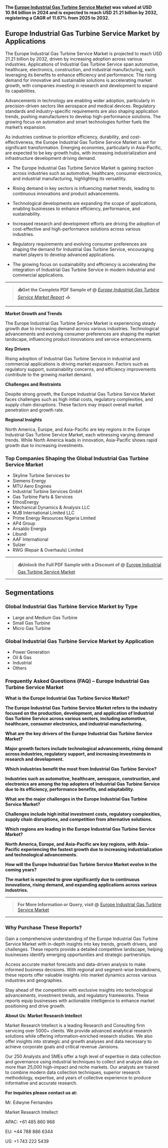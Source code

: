 <p><strong>The <a href="https://www.marketresearchintellect.com/download-sample/?rid=1056362&amp;utm_source=Pulse-April-Europe&amp;utm_medium=852">Europe Industrial Gas Turbine Service Market</a> was valued at USD 10.94 billion in 2024 and is expected to reach USD 21.21 billion by 2032, registering a CAGR of 11.67% from 2025 to 2032.</strong></p><h2>Europe Industrial Gas Turbine Service Market by Applications&nbsp;</h2><p><p>The Europe Industrial Gas Turbine Service Market is projected to reach USD 21.21 billion by 2032, driven by increasing adoption across various industries. Applications of Industrial Gas Turbine Service span automotive, healthcare, electronics, construction, and industrial manufacturing, each leveraging its benefits to enhance efficiency and performance. The rising demand for innovative and sustainable solutions is accelerating market growth, with companies investing in research and development to expand its capabilities.</p><p>Advancements in technology are enabling wider adoption, particularly in precision-driven sectors like aerospace and medical devices. Regulatory standards and industry-specific requirements are also shaping application trends, pushing manufacturers to develop high-performance solutions. The growing focus on automation and smart technologies further fuels the market&rsquo;s expansion.</p><p>As industries continue to prioritize efficiency, durability, and cost-effectiveness, the Europe Industrial Gas Turbine Service Market is set for significant transformation. Emerging economies, particularly in Asia-Pacific, are expected to be key growth hubs, with increasing industrialization and infrastructure development driving demand.</p></p><ul><li><p>The Europe Industrial Gas Turbine Service Market is gaining traction across industries such as automotive, healthcare, consumer electronics, and industrial manufacturing, highlighting its versatility.</p></li><li><p>Rising demand in key sectors is influencing market trends, leading to continuous innovations and product advancements.</p></li><li><p>Technological developments are expanding the scope of applications, enabling businesses to enhance efficiency, performance, and sustainability.</p></li><li><p>Increased research and development efforts are driving the adoption of cost-effective and high-performance solutions across various industries.</p></li><li><p>Regulatory requirements and evolving consumer preferences are shaping the demand for Industrial Gas Turbine Service, encouraging market players to develop advanced applications.</p></li><li><p>The growing focus on sustainability and efficiency is accelerating the integration of Industrial Gas Turbine Service in modern industrial and commercial applications.</p></li></ul><hr /><blockquote><p><strong><span class="font-[700]">📥Get the Complete PDF Sample of @ </span></strong><em><span class="font-[700]"><a href="https://www.marketresearchintellect.com/download-sample/?rid=1056362&amp;utm_source=Pulse-April-Europe&amp;utm_medium=852" target="_blank" data-tracking-control-name="article-ssr-frontend-pulse_little-text-block" data-tracking-will-navigate="" data-test-link="">Europe Industrial Gas Turbine Service Market Report</a>&nbsp;📥</span></em></p></blockquote><hr /><p class="" data-start="77" data-end="360"><strong data-start="77" data-end="105">Market Growth and Trends</strong></p><p class="" data-start="77" data-end="360">The Europe Industrial Gas Turbine Service Market is experiencing steady growth due to increasing demand across various industries. Technological advancements and evolving consumer preferences are shaping the market landscape, influencing product innovations and service enhancements.</p><p class="" data-start="362" data-end="606"><strong data-start="362" data-end="377">Key Drivers</strong></p><p class="" data-start="362" data-end="606">Rising adoption of Industrial Gas Turbine Service in industrial and commercial applications is driving market expansion. Factors such as regulatory support, sustainability concerns, and efficiency improvements contribute to the growing market demand.</p><p class="" data-start="608" data-end="849"><strong data-start="608" data-end="637">Challenges and Restraints</strong></p><p class="" data-start="608" data-end="849">Despite strong growth, the Europe Industrial Gas Turbine Service Market faces challenges such as high initial costs, regulatory complexities, and supply chain disruptions. These factors may impact overall market penetration and growth rate.</p><p class="" data-start="851" data-end="1095"><strong data-start="851" data-end="872">Regional Insights</strong></p><p class="" data-start="851" data-end="1095">North America, Europe, and Asia-Pacific are key regions in the Europe Industrial Gas Turbine Service Market, each witnessing varying demand trends. While North America leads in innovation, Asia-Pacific shows rapid growth due to increasing investments.</p><p><h3>Top Companies Shaping the Global Industrial Gas Turbine Service Market </h3><ul><li>Skyline Turbine Services bv</li><li>Siemens Energy</li><li>MTU Aero Engines</li><li>Industrial Turbine Services GmbH</li><li>Gas Turbine Parts & Services</li><li>EthosEnergy</li><li>Mechanical Dynamics & Analysis LLC</li><li>MJB International Limited LLC</li><li>Prime Energy Resources Nigeria Limited</li><li>AP4 Group</li><li>Ansaldo Energia</li><li>Liburdi</li><li>AAF International</li><li>Sulzer</li><li>RWG (Repair & Overhauls) Limited</li></ul></p><hr /><blockquote><p><strong>📥Unlock the Full PDF Sample with a Discount of @</strong> <a href="https://www.marketresearchintellect.com/ask-for-discount/?rid=1056362&amp;utm_source=Pulse-April-Europe&amp;utm_medium=852">Europe Industrial Gas Turbine Service Market</a></p></blockquote><hr /><p><h2>Segmentations</h2><h3>Global Industrial Gas Turbine Service Market by Type</h3><ul><li>Large and Medium Gas Turbine</li><li>Small Gas Turbine</li><li>Micro Gas Turbine</li></ul><h3>Global Industrial Gas Turbine Service Market by Application</h3><ul><li>Power Generation</li><li>Oil & Gas</li><li>Industrial</li><li>Others</li></ul></p><h3><strong>Frequently Asked Questions (FAQ) &ndash; Europe Industrial Gas Turbine Service Market</strong></h3><p><strong>What is the Europe Industrial Gas Turbine Service Market?</strong></p><p><strong>The Europe Industrial Gas Turbine Service Market refers to the industry focused on the production, development, and application of Industrial Gas Turbine Service across various sectors, including automotive, healthcare, consumer electronics, and industrial manufacturing.</strong></p><p><strong>What are the key drivers of the Europe Industrial Gas Turbine Service Market?</strong></p><p><strong>Major growth factors include technological advancements, rising demand across industries, regulatory support, and increasing investments in research and development.</strong></p><p><strong>Which industries benefit the most from Industrial Gas Turbine Service?</strong></p><p><strong>Industries such as automotive, healthcare, aerospace, construction, and electronics are among the top adopters of Industrial Gas Turbine Service due to its efficiency, performance benefits, and adaptability.</strong></p><p><strong>What are the major challenges in the Europe Industrial Gas Turbine Service Market?</strong></p><p><strong>Challenges include high initial investment costs, regulatory complexities, supply chain disruptions, and competition from alternative solutions.</strong></p><p><strong>Which regions are leading in the Europe Industrial Gas Turbine Service Market?</strong></p><p><strong>North America, Europe, and Asia-Pacific are key regions, with Asia-Pacific experiencing the fastest growth due to increasing industrialization and technological advancements.</strong></p><p><strong>How will the Europe Industrial Gas Turbine Service Market evolve in the coming years?</strong></p><p><strong>The market is expected to grow significantly due to continuous innovations, rising demand, and expanding applications across various industries.</strong></p><hr /><blockquote><p><span class="font-[700]"><strong>For More Information or Query, visit&nbsp;@</strong>&nbsp;</span><span class="font-[700]"><a href="https://www.marketresearchintellect.com/product/industrial-gas-turbine-service-market/?utm_source=Linkedin&utm_medium=852" target="_blank" data-tracking-control-name="article-ssr-frontend-pulse_little-text-block" data-tracking-will-navigate="" data-test-link="">Europe Industrial Gas Turbine Service Market</a></span></p></blockquote><hr /><h3><strong data-start="0" data-end="31">Why Purchase These Reports?</strong></h3><p class="" data-start="35" data-end="297">Gain a comprehensive understanding of the Europe Industrial Gas Turbine Service Market with in-depth insights into key trends, growth drivers, and challenges. These reports provide a detailed competitive landscape, helping businesses identify emerging opportunities and strategic partnerships.</p><p class="" data-start="299" data-end="540">Access accurate market forecasts and data-driven analysis to make informed business decisions. With regional and segment-wise breakdowns, these reports offer valuable insights into market dynamics across various industries and geographies.</p><p class="" data-start="542" data-end="784">Stay ahead of the competition with exclusive insights into technological advancements, investment trends, and regulatory frameworks. These reports equip businesses with actionable intelligence to enhance market positioning and drive growth.</p><p><strong><span class="font-[700]">About Us: Market Research Intellect</span></strong></p><p><span class="">Market Research Intellect is a leading Research and Consulting firm servicing over 5000+ clients. We provide advanced analytical research solutions while offering information-enriched research studies.&nbsp;</span>We also offer insights into strategic and growth analyses and data necessary to achieve corporate goals and critical revenue Janisions.</p><p><span class="">Our 250 Analysts and SMEs offer a high level of expertise in data collection and governance using industrial techniques to collect and analyze data on more than 25,000 high-impact and niche markets. Our analysts are trained to combine modern data collection techniques, superior research methodology, expertise, and years of collective experience to produce informative and accurate research.</span></p><p><strong>For inquiries please contact us at:</strong></p><p>Mr. Edwyne Fernandes</p><p>Market Research Intellect</p><p>APAC: +61 485 860 968</p><p>EU: +44 788 886 6344</p><p>US: +1 743 222 5439</p>
